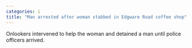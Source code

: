 ```yaml
---
categories: i
title: "Man arrested after woman stabbed in Edgware Road coffee shop"
---
```

Onlookers intervened to help the woman and detained a man until police officers arrived.